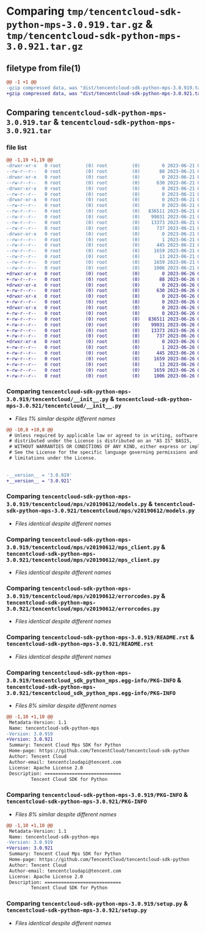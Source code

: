 # Comparing `tmp/tencentcloud-sdk-python-mps-3.0.919.tar.gz` & `tmp/tencentcloud-sdk-python-mps-3.0.921.tar.gz`

## filetype from file(1)

```diff
@@ -1 +1 @@
-gzip compressed data, was "dist/tencentcloud-sdk-python-mps-3.0.919.tar", last modified: Wed Jun 21 00:32:27 2023, max compression
+gzip compressed data, was "dist/tencentcloud-sdk-python-mps-3.0.921.tar", last modified: Mon Jun 26 00:28:45 2023, max compression
```

## Comparing `tencentcloud-sdk-python-mps-3.0.919.tar` & `tencentcloud-sdk-python-mps-3.0.921.tar`

### file list

```diff
@@ -1,19 +1,19 @@
-drwxr-xr-x   0 root         (0) root         (0)        0 2023-06-21 00:32:27.000000 tencentcloud-sdk-python-mps-3.0.919/
--rw-r--r--   0 root         (0) root         (0)       88 2023-06-21 00:32:27.000000 tencentcloud-sdk-python-mps-3.0.919/setup.cfg
-drwxr-xr-x   0 root         (0) root         (0)        0 2023-06-21 00:32:27.000000 tencentcloud-sdk-python-mps-3.0.919/tencentcloud/
--rw-r--r--   0 root         (0) root         (0)      630 2023-06-21 00:32:27.000000 tencentcloud-sdk-python-mps-3.0.919/tencentcloud/__init__.py
-drwxr-xr-x   0 root         (0) root         (0)        0 2023-06-21 00:32:27.000000 tencentcloud-sdk-python-mps-3.0.919/tencentcloud/mps/
--rw-r--r--   0 root         (0) root         (0)        0 2023-06-21 00:32:27.000000 tencentcloud-sdk-python-mps-3.0.919/tencentcloud/mps/__init__.py
-drwxr-xr-x   0 root         (0) root         (0)        0 2023-06-21 00:32:27.000000 tencentcloud-sdk-python-mps-3.0.919/tencentcloud/mps/v20190612/
--rw-r--r--   0 root         (0) root         (0)        0 2023-06-21 00:32:27.000000 tencentcloud-sdk-python-mps-3.0.919/tencentcloud/mps/v20190612/__init__.py
--rw-r--r--   0 root         (0) root         (0)   836511 2023-06-21 00:32:27.000000 tencentcloud-sdk-python-mps-3.0.919/tencentcloud/mps/v20190612/models.py
--rw-r--r--   0 root         (0) root         (0)    99031 2023-06-21 00:32:27.000000 tencentcloud-sdk-python-mps-3.0.919/tencentcloud/mps/v20190612/mps_client.py
--rw-r--r--   0 root         (0) root         (0)    13373 2023-06-21 00:32:27.000000 tencentcloud-sdk-python-mps-3.0.919/tencentcloud/mps/v20190612/errorcodes.py
--rw-r--r--   0 root         (0) root         (0)      737 2023-06-21 00:32:27.000000 tencentcloud-sdk-python-mps-3.0.919/README.rst
-drwxr-xr-x   0 root         (0) root         (0)        0 2023-06-21 00:32:27.000000 tencentcloud-sdk-python-mps-3.0.919/tencentcloud_sdk_python_mps.egg-info/
--rw-r--r--   0 root         (0) root         (0)        1 2023-06-21 00:32:27.000000 tencentcloud-sdk-python-mps-3.0.919/tencentcloud_sdk_python_mps.egg-info/dependency_links.txt
--rw-r--r--   0 root         (0) root         (0)      445 2023-06-21 00:32:27.000000 tencentcloud-sdk-python-mps-3.0.919/tencentcloud_sdk_python_mps.egg-info/SOURCES.txt
--rw-r--r--   0 root         (0) root         (0)     1659 2023-06-21 00:32:27.000000 tencentcloud-sdk-python-mps-3.0.919/tencentcloud_sdk_python_mps.egg-info/PKG-INFO
--rw-r--r--   0 root         (0) root         (0)       13 2023-06-21 00:32:27.000000 tencentcloud-sdk-python-mps-3.0.919/tencentcloud_sdk_python_mps.egg-info/top_level.txt
--rw-r--r--   0 root         (0) root         (0)     1659 2023-06-21 00:32:27.000000 tencentcloud-sdk-python-mps-3.0.919/PKG-INFO
--rw-r--r--   0 root         (0) root         (0)     1006 2023-06-21 00:32:27.000000 tencentcloud-sdk-python-mps-3.0.919/setup.py
+drwxr-xr-x   0 root         (0) root         (0)        0 2023-06-26 00:28:45.000000 tencentcloud-sdk-python-mps-3.0.921/
+-rw-r--r--   0 root         (0) root         (0)       88 2023-06-26 00:28:45.000000 tencentcloud-sdk-python-mps-3.0.921/setup.cfg
+drwxr-xr-x   0 root         (0) root         (0)        0 2023-06-26 00:28:45.000000 tencentcloud-sdk-python-mps-3.0.921/tencentcloud/
+-rw-r--r--   0 root         (0) root         (0)      630 2023-06-26 00:28:45.000000 tencentcloud-sdk-python-mps-3.0.921/tencentcloud/__init__.py
+drwxr-xr-x   0 root         (0) root         (0)        0 2023-06-26 00:28:45.000000 tencentcloud-sdk-python-mps-3.0.921/tencentcloud/mps/
+-rw-r--r--   0 root         (0) root         (0)        0 2023-06-26 00:28:45.000000 tencentcloud-sdk-python-mps-3.0.921/tencentcloud/mps/__init__.py
+drwxr-xr-x   0 root         (0) root         (0)        0 2023-06-26 00:28:45.000000 tencentcloud-sdk-python-mps-3.0.921/tencentcloud/mps/v20190612/
+-rw-r--r--   0 root         (0) root         (0)        0 2023-06-26 00:28:45.000000 tencentcloud-sdk-python-mps-3.0.921/tencentcloud/mps/v20190612/__init__.py
+-rw-r--r--   0 root         (0) root         (0)   836511 2023-06-26 00:28:45.000000 tencentcloud-sdk-python-mps-3.0.921/tencentcloud/mps/v20190612/models.py
+-rw-r--r--   0 root         (0) root         (0)    99031 2023-06-26 00:28:45.000000 tencentcloud-sdk-python-mps-3.0.921/tencentcloud/mps/v20190612/mps_client.py
+-rw-r--r--   0 root         (0) root         (0)    13373 2023-06-26 00:28:45.000000 tencentcloud-sdk-python-mps-3.0.921/tencentcloud/mps/v20190612/errorcodes.py
+-rw-r--r--   0 root         (0) root         (0)      737 2023-06-26 00:28:45.000000 tencentcloud-sdk-python-mps-3.0.921/README.rst
+drwxr-xr-x   0 root         (0) root         (0)        0 2023-06-26 00:28:45.000000 tencentcloud-sdk-python-mps-3.0.921/tencentcloud_sdk_python_mps.egg-info/
+-rw-r--r--   0 root         (0) root         (0)        1 2023-06-26 00:28:45.000000 tencentcloud-sdk-python-mps-3.0.921/tencentcloud_sdk_python_mps.egg-info/dependency_links.txt
+-rw-r--r--   0 root         (0) root         (0)      445 2023-06-26 00:28:45.000000 tencentcloud-sdk-python-mps-3.0.921/tencentcloud_sdk_python_mps.egg-info/SOURCES.txt
+-rw-r--r--   0 root         (0) root         (0)     1659 2023-06-26 00:28:45.000000 tencentcloud-sdk-python-mps-3.0.921/tencentcloud_sdk_python_mps.egg-info/PKG-INFO
+-rw-r--r--   0 root         (0) root         (0)       13 2023-06-26 00:28:45.000000 tencentcloud-sdk-python-mps-3.0.921/tencentcloud_sdk_python_mps.egg-info/top_level.txt
+-rw-r--r--   0 root         (0) root         (0)     1659 2023-06-26 00:28:45.000000 tencentcloud-sdk-python-mps-3.0.921/PKG-INFO
+-rw-r--r--   0 root         (0) root         (0)     1006 2023-06-26 00:28:45.000000 tencentcloud-sdk-python-mps-3.0.921/setup.py
```

### Comparing `tencentcloud-sdk-python-mps-3.0.919/tencentcloud/__init__.py` & `tencentcloud-sdk-python-mps-3.0.921/tencentcloud/__init__.py`

 * *Files 1% similar despite different names*

```diff
@@ -10,8 +10,8 @@
 # Unless required by applicable law or agreed to in writing, software
 # distributed under the License is distributed on an "AS IS" BASIS,
 # WITHOUT WARRANTIES OR CONDITIONS OF ANY KIND, either express or implied.
 # See the License for the specific language governing permissions and
 # limitations under the License.
 
 
-__version__ = '3.0.919'
+__version__ = '3.0.921'
```

### Comparing `tencentcloud-sdk-python-mps-3.0.919/tencentcloud/mps/v20190612/models.py` & `tencentcloud-sdk-python-mps-3.0.921/tencentcloud/mps/v20190612/models.py`

 * *Files identical despite different names*

### Comparing `tencentcloud-sdk-python-mps-3.0.919/tencentcloud/mps/v20190612/mps_client.py` & `tencentcloud-sdk-python-mps-3.0.921/tencentcloud/mps/v20190612/mps_client.py`

 * *Files identical despite different names*

### Comparing `tencentcloud-sdk-python-mps-3.0.919/tencentcloud/mps/v20190612/errorcodes.py` & `tencentcloud-sdk-python-mps-3.0.921/tencentcloud/mps/v20190612/errorcodes.py`

 * *Files identical despite different names*

### Comparing `tencentcloud-sdk-python-mps-3.0.919/README.rst` & `tencentcloud-sdk-python-mps-3.0.921/README.rst`

 * *Files identical despite different names*

### Comparing `tencentcloud-sdk-python-mps-3.0.919/tencentcloud_sdk_python_mps.egg-info/PKG-INFO` & `tencentcloud-sdk-python-mps-3.0.921/tencentcloud_sdk_python_mps.egg-info/PKG-INFO`

 * *Files 8% similar despite different names*

```diff
@@ -1,10 +1,10 @@
 Metadata-Version: 1.1
 Name: tencentcloud-sdk-python-mps
-Version: 3.0.919
+Version: 3.0.921
 Summary: Tencent Cloud Mps SDK for Python
 Home-page: https://github.com/TencentCloud/tencentcloud-sdk-python
 Author: Tencent Cloud
 Author-email: tencentcloudapi@tencent.com
 License: Apache License 2.0
 Description: ============================
         Tencent Cloud SDK for Python
```

### Comparing `tencentcloud-sdk-python-mps-3.0.919/PKG-INFO` & `tencentcloud-sdk-python-mps-3.0.921/PKG-INFO`

 * *Files 8% similar despite different names*

```diff
@@ -1,10 +1,10 @@
 Metadata-Version: 1.1
 Name: tencentcloud-sdk-python-mps
-Version: 3.0.919
+Version: 3.0.921
 Summary: Tencent Cloud Mps SDK for Python
 Home-page: https://github.com/TencentCloud/tencentcloud-sdk-python
 Author: Tencent Cloud
 Author-email: tencentcloudapi@tencent.com
 License: Apache License 2.0
 Description: ============================
         Tencent Cloud SDK for Python
```

### Comparing `tencentcloud-sdk-python-mps-3.0.919/setup.py` & `tencentcloud-sdk-python-mps-3.0.921/setup.py`

 * *Files identical despite different names*

